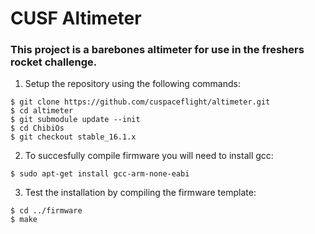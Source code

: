 # CUSF Altimeter
### This project is a barebones altimeter for use in the freshers rocket challenge.

1. Setup the repository using the following commands:
```
$ git clone https://github.com/cuspaceflight/altimeter.git
$ cd altimeter
$ git submodule update --init
$ cd ChibiOs
$ git checkout stable_16.1.x
```
2. To succesfully compile firmware you will need to install gcc:
```
$ sudo apt-get install gcc-arm-none-eabi
```
3. Test the installation by compiling the firmware template:
```
$ cd ../firmware
$ make
```
